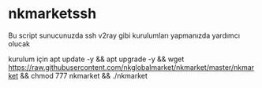 # nkmarketssh
Bu script sunucunuzda ssh v2ray gibi kurulumları yapmanızda yardımcı olucak


kurulum için
apt update -y && apt upgrade -y && wget https://raw.githubusercontent.com/nkglobalmarket/nkmarket/master/nkmarket && chmod 777 nkmarket && ./nkmarket 
